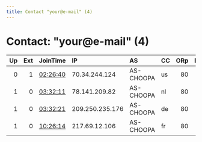 ```yaml
---
title: Contact "your@e-mail" (4)
---
```


# Contact: "your@e-mail" (4)

|   Up |   Ext | JoinTime                                                                                              | IP              | AS        | CC   |   ORp |   Dirp | OS    | Version   | Nickname    |   eFamMembers |
|-----:|------:|:------------------------------------------------------------------------------------------------------|:----------------|:----------|:-----|------:|-------:|:------|:----------|:------------|--------------:|
|    0 |     1 | [02:26:40](https://nusenu.github.io/OrNetStats/w/relay/C3DD45D7B6685A3BA48CB3B9378F957ABE6D986F.html) | 70.34.244.124   | AS-CHOOPA | us   |    80 |      0 | Linux | 0.4.5.16  | myNiceRelay |             1 |
|    1 |     0 | [03:32:11](https://nusenu.github.io/OrNetStats/w/relay/9045D107E17FB5ABB8C52B8DA6FA4A6E649AD3E2.html) | 78.141.209.82   | AS-CHOOPA | nl   |    80 |      0 | Linux | 0.4.5.16  | myNiceRelay |             1 |
|    1 |     0 | [03:32:21](https://nusenu.github.io/OrNetStats/w/relay/451D1E465970A1344E98E01FF257630954BFFE5D.html) | 209.250.235.176 | AS-CHOOPA | de   |    80 |      0 | Linux | 0.4.5.16  | myNiceRelay |             1 |
|    1 |     0 | [10:26:14](https://nusenu.github.io/OrNetStats/w/relay/7350B5CCFE1B0F39A0940530DB154C80CB2D1F43.html) | 217.69.12.106   | AS-CHOOPA | fr   |    80 |      0 | Linux | 0.4.5.16  | myNiceRelay |             1 |
